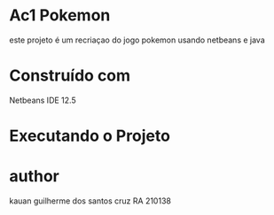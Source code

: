 # Ac1 Pokemon
este projeto é um recriaçao do jogo pokemon usando netbeans e java 


# Construído com
Netbeans IDE 12.5


# Executando o Projeto



# author
kauan guilherme dos santos cruz RA 210138
